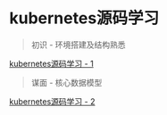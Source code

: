 # kubernetes源码学习

> 初识 - 环境搭建及结构熟悉

[kubernetes源码学习 - 1](https://codershangfeng.github.io/kubernetes-learning/source-code-learning-1)

> 谋面 - 核心数据模型

[kubernetes源码学习 - 2]








[kubernetes源码学习 - 2]:(source-code-learning-2.md)